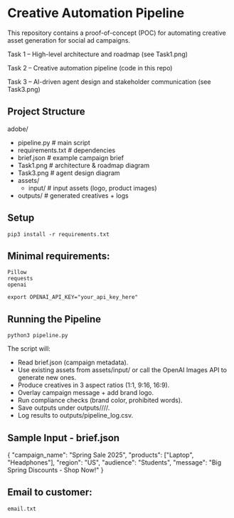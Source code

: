# Creative Automation Pipeline

This repository contains a proof-of-concept (POC) for automating creative asset generation for social ad campaigns.

Task 1 – High-level architecture and roadmap (see Task1.png)

Task 2 – Creative automation pipeline (code in this repo)

Task 3 – AI-driven agent design and stakeholder communication (see Task3.png)


## Project Structure

adobe/
- pipeline.py          # main script
- requirements.txt     # dependencies
- brief.json           # example campaign brief
- Task1.png            # architecture & roadmap diagram
- Task3.png            # agent design diagram
- assets/
    -  input/          # input assets (logo, product images)
- outputs/             # generated creatives + logs

## Setup

`pip3 install -r requirements.txt`

## Minimal requirements:
    Pillow
    requests
    openai

`export OPENAI_API_KEY="your_api_key_here"`

## Running the Pipeline
`python3 pipeline.py`


The script will:

- Read brief.json (campaign metadata).
- Use existing assets from assets/input/ or call the OpenAI Images API to generate new ones.
- Produce creatives in 3 aspect ratios (1:1, 9:16, 16:9).
- Overlay campaign message + add brand logo.
- Run compliance checks (brand color, prohibited words).
- Save outputs under outputs/<campaign>/<product>/<ratio>/.
- Log results to outputs/pipeline_log.csv.

## Sample Input - brief.json
{
  "campaign_name": "Spring Sale 2025",
  "products": ["Laptop", "Headphones"],
  "region": "US",
  "audience": "Students",
  "message": "Big Spring Discounts - Shop Now!"
}


## Email to customer:
    email.txt
